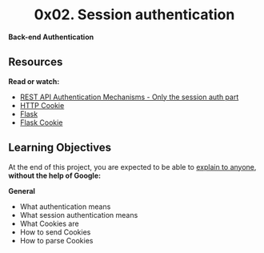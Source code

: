 <center><h1>0x02. Session authentication</h1></center>

<b>Back-end    Authentication</b>

<h2>Resources</h2>

<p>
<b>Read or watch:</b>
<ul>
<li><a href="https://alx-intranet.hbtn.io/rltoken/oofk0VhuS0ZFZTNTVrQeaQ">REST API Authentication Mechanisms - Only the session auth part</a></li>
<li><a href="https://alx-intranet.hbtn.io/rltoken/peLV8xuJ4PDJMOVFqk-d2g">HTTP Cookie</a></li>
<li><a href="https://alx-intranet.hbtn.io/rltoken/AI1tFR5XriGfR8Tz7YTYQA">Flask</a></li>
<li><a href="https://alx-intranet.hbtn.io/rltoken/QYfI5oW6OHUmHDzwKV1Qsw">Flask Cookie</a></li>
</ul>
</p>
<h2>Learning Objectives</h2>
<p>
At the end of this project, you are expected to be able to <a href="https://alx-intranet.hbtn.io/rltoken/uWXp4VcY3Dd9UzTtc9N5_A">explain to anyone</a>, <b>without the help of Google:</b>

<b>General</b>
<ul>
<li>What authentication means</li>
<li>What session authentication means</li>
<li>What Cookies are</li>
<li>How to send Cookies</li>
<li>How to parse Cookies</li>
</ul>
</p>
